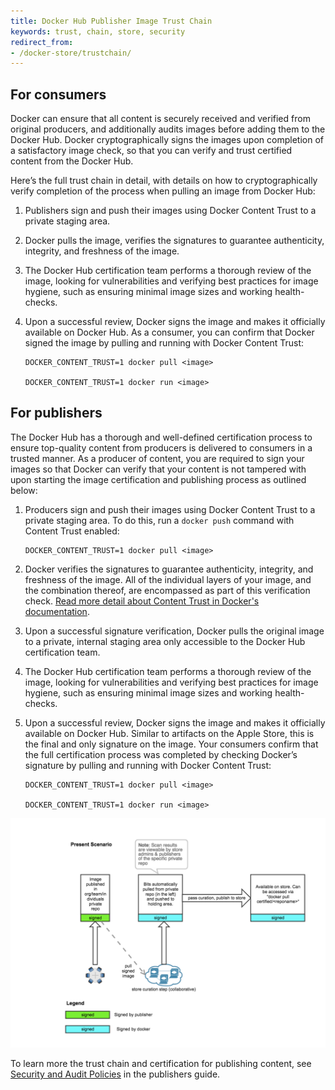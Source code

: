 ```yaml
---
title: Docker Hub Publisher Image Trust Chain
keywords: trust, chain, store, security
redirect_from:
- /docker-store/trustchain/
---
```


## For consumers

Docker can ensure that all content is securely received and verified from original
producers, and additionally audits images before adding them to the Docker
Hub. Docker cryptographically signs the images upon completion of a
satisfactory image check, so that you can verify and trust certified content
from the Docker Hub.

Here’s the full trust chain in detail, with details on how to cryptographically
verify completion of the process when pulling an image from Docker Hub:

1. Publishers sign and push their images using Docker Content Trust to a private staging area.

2. Docker pulls the image, verifies the signatures to guarantee authenticity, integrity, and freshness of the image.

3. The Docker Hub certification team performs a thorough review of the image, looking for vulnerabilities and verifying best practices for image hygiene, such as ensuring minimal image sizes and working health-checks.

4. Upon a successful review, Docker signs the image and makes it officially available on Docker Hub. As a consumer, you can confirm that Docker signed the image by pulling and running with Docker Content Trust:

    ```shell
    DOCKER_CONTENT_TRUST=1 docker pull <image>

    DOCKER_CONTENT_TRUST=1 docker run <image>
    ```

## For publishers

The Docker Hub has a thorough and well-defined certification process to ensure
top-quality content from producers is delivered to consumers in a trusted
manner. As a producer of content, you are required to sign your images so
that Docker can verify that your content is not tampered with upon starting the
image certification and publishing process as outlined below:

1. Producers sign and push their images using Docker Content Trust to a private staging area. To do this, run a `docker push` command with Content Trust enabled:

    ```shell
    DOCKER_CONTENT_TRUST=1 docker pull <image>
    ```

2. Docker verifies the signatures to guarantee authenticity, integrity, and freshness of the image. All of the individual layers of your image, and the combination thereof, are encompassed as part of this verification check. [Read more detail about Content Trust in Docker's documentation](/engine/security/trust/content_trust/#understand-trust-in-docker).

3. Upon a successful signature verification, Docker pulls the original image to a private, internal staging area only accessible to the Docker Hub certification team.

4. The Docker Hub certification team performs a thorough review of the image, looking for vulnerabilities and verifying best practices for image hygiene, such as ensuring minimal image sizes and working health-checks.

5. Upon a successful review, Docker signs the image and makes it officially available on Docker Hub. Similar to artifacts on the Apple Store, this is the final and only signature on the image. Your consumers confirm that the full certification process was completed by checking Docker’s signature by pulling and running with Docker Content Trust:

    ```shell
    DOCKER_CONTENT_TRUST=1 docker pull <image>

    DOCKER_CONTENT_TRUST=1 docker run <image>
    ```

![Store Trust Chain signing process](images/image_0.png)

To learn more the trust chain and certification for publishing content, see
[Security and Audit Policies](publish.md#security-and-audit-policies) in the
publishers guide.
